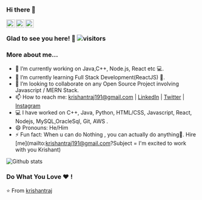 ### Hi there 👋
<a href="https://twitter.com/krishantraj1">
  <img align="left" alt="krishant's Twitter" width="22px" src="https://cdn.jsdelivr.net/npm/simple-icons@v3/icons/twitter.svg" />
</a>
<a href="https://www.linkedin.com/in/krishant-r-7a14441b2//">
  <img align="left" alt="krishant's Linkdein" width="22px" src="https://cdn.jsdelivr.net/npm/simple-icons@v3/icons/linkedin.svg" />
</a>
<a href="https://github.com/krishantraj">
  <img align="left" alt="krishant's Github" width="22px" src="https://cdn.jsdelivr.net/npm/simple-icons@v3/icons/github.svg" />
</a>

<br />

### Glad to see you here! 🤩 ![visitors](https://visitor-badge.glitch.me/badge?page_id=krishantraj.krishantraj)





### More about me...

- 🔭 I’m currently working on Java,C++, Node.js, React etc 💻.
- 🌱 I’m currently learning Full Stack Development(ReactJS) 🚀.
- 👯 I’m looking to collaborate on any Open Source Project involving Javascript / MERN Stack.
- 📫 How to reach me: krishantraj191@gmail.com | [LinkedIn](https://www.linkedin.com/in/krishant-r-7a14441b2//) | [Twitter](https://twitter.com/krishantraj1) | [Instagram](https://instagram.com/raj_krishaanthh)
- 💻 I have worked on C++, Java, Python, HTML/CSS, Javascript, React, Nodejs, MySQL,OracleSql, Git, AWS .
- 😄 Pronouns: He/Him
- ⚡ Fun fact: When u can do Nothing , you can actually do anything🤣. Hire [me](mailto:krishantraj191@gmail.com?Subject = I'm excited to work with you Krishant)

![Github stats](https://github-readme-stats.vercel.app/api?username=krishantraj&show_icons=true&hide_border=true)

### Do What You Love ❤️ !

⭐️ From [krishantraj](https://github.com/krishantraj)




